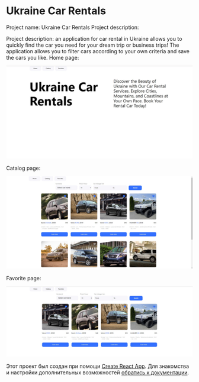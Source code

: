 # Ukraine Car Rentals

Project name: Ukraine Car Rentals Project description:

Project description: an application for car rental in Ukraine allows you to
quickly find the car you need for your dream trip or business trips! The
application allows you to filter cars according to your own criteria and save
the cars you like.
Home page:

![Home](https://github.com/E-Khartaniuk/RentCars/blob/main/src/components/img/%D1%811.jpg)

Catalog page:

![Catalog](https://github.com/E-Khartaniuk/RentCars/blob/main/src/components/img/%D1%812.jpg)

Favorite page:

![Favorite](https://github.com/E-Khartaniuk/RentCars/blob/main/src/components/img/%D1%813.jpg)


Этот проект был создан при помощи
[Create React App](https://github.com/facebook/create-react-app). Для знакомства
и настройки дополнительных возможностей
[обратись к документации](https://facebook.github.io/create-react-app/docs/getting-started).


